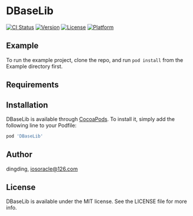 # DBaseLib

[![CI Status](https://img.shields.io/travis/dingding/DBaseLib.svg?style=flat)](https://travis-ci.org/dingding/DBaseLib)
[![Version](https://img.shields.io/cocoapods/v/DBaseLib.svg?style=flat)](https://cocoapods.org/pods/DBaseLib)
[![License](https://img.shields.io/cocoapods/l/DBaseLib.svg?style=flat)](https://cocoapods.org/pods/DBaseLib)
[![Platform](https://img.shields.io/cocoapods/p/DBaseLib.svg?style=flat)](https://cocoapods.org/pods/DBaseLib)

## Example

To run the example project, clone the repo, and run `pod install` from the Example directory first.

## Requirements

## Installation

DBaseLib is available through [CocoaPods](https://cocoapods.org). To install
it, simply add the following line to your Podfile:

```ruby
pod 'DBaseLib'
```

## Author

dingding, iosoracle@126.com

## License

DBaseLib is available under the MIT license. See the LICENSE file for more info.
